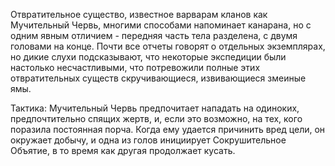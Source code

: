 Отвратительное существо, известное варварам кланов как Мучительный Червь, многими способами напоминает канарана, но с одним явным отличием - передняя часть тела разделена, с двумя головами на конце. Почти все отчеты говорят о отдельных экземплярах, но дикие слухи подсказывают, что некоторые экспедиции были настолько несчастливыми, что потревожили полные этих отвратительных существ скручивающиеся, извивающиеся змеиные ямы.

Тактика: Мучительный Червь предпочитает нападать на одиноких, предпочтительно спящих жертв, и, если это возможно, на тех, кого поразила постоянная порча. Когда ему удается причинить вред цели, он окружает добычу, и одна из голов инициирует Сокрушительное Объятие, в то время как другая продолжает кусать.